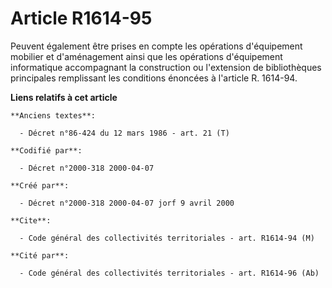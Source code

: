 # Article R1614-95

Peuvent également être prises en compte les opérations d'équipement mobilier et d'aménagement ainsi que les opérations
d'équipement informatique accompagnant la construction ou l'extension de bibliothèques principales remplissant les conditions
énoncées à l'article R. 1614-94.

**Liens relatifs à cet article**

	**Anciens textes**:

	  - Décret n°86-424 du 12 mars 1986 - art. 21 (T)

	**Codifié par**:

	  - Décret n°2000-318 2000-04-07

	**Créé par**:

	  - Décret n°2000-318 2000-04-07 jorf 9 avril 2000

	**Cite**:

	  - Code général des collectivités territoriales - art. R1614-94 (M)

	**Cité par**:

	  - Code général des collectivités territoriales - art. R1614-96 (Ab)
